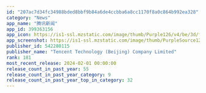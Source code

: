 ```yaml
---
id: "207ac7d34fc34988bded8bbf9b84a6de4ccbba6a8cc1170f8a0c864b992ea328"
category: "News"
app_name: "腾讯新闻"
app_id: 399363156
app_icon: https://is1-ssl.mzstatic.com/image/thumb/Purple126/v4/be/3d/f7/be3df7bb-cc5f-6ed0-ecf3-2925eb51a491/AppIcon-0-0-1x_U007emarketing-0-0-0-7-0-0-sRGB-0-0-0-GLES2_U002c0-512MB-85-220-0-0.png/1024x1024bb.png
app_screenshot: https://is1-ssl.mzstatic.com/image/thumb/PurpleSource126/v4/ec/02/19/ec021974-0270-14c4-3d5e-111a56e3d000/b8bb5904-ebd0-40b1-813c-e763879bf553_1.jpg/1242x2688bb.png
publisher_id: 542280115
publisher_name: "Tencent Technology (Beijing) Company Limited"
rank: 181
most_recent_release: 2024-02-01 00:00:00
release_count_in_past_year: 55
release_count_in_past_year_category: 9
release_count_in_past_year_top_in_category: 32
---
```

